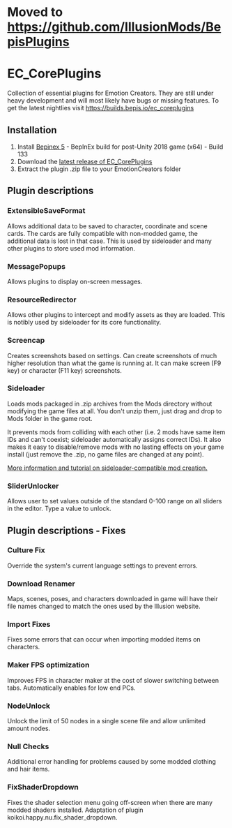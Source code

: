 # Moved to https://github.com/IllusionMods/BepisPlugins

# EC_CorePlugins
Collection of essential plugins for Emotion Creators. They are still under heavy development and will most likely have bugs or missing features. To get the latest nightlies visit https://builds.bepis.io/ec_coreplugins

## Installation
1. Install [Bepinex 5](https://builds.bepis.io/bepinex_be) - BepInEx build for post-Unity 2018 game (x64) - Build 133
2. Download the [latest release of EC_CorePlugins](https://github.com/ManlyMarco/EC_CorePlugins/releases)
3. Extract the plugin .zip file to your EmotionCreators folder

## Plugin descriptions
### ExtensibleSaveFormat
Allows additional data to be saved to character, coordinate and scene cards. The cards are fully compatible with non-modded game, the additional data is lost in that case. This is used by sideloader and many other plugins to store used mod information.

### MessagePopups
Allows plugins to display on-screen messages.

### ResourceRedirector
Allows other plugins to intercept and modify assets as they are loaded. This is notibly used by sideloader for its core functionality.

### Screencap
Creates screenshots based on settings. Can create screenshots of much higher resolution than what the game is running at. It can make screen (F9 key) or character (F11 key) screenshots.

### Sideloader
Loads mods packaged in .zip archives from the Mods directory without modifying the game files at all. You don't unzip them, just drag and drop to Mods folder in the game root.

It prevents mods from colliding with each other (i.e. 2 mods have same item IDs and can't coexist; sideloader automatically assigns correct IDs). It also makes it easy to disable/remove mods with no lasting effects on your game install (just remove the .zip, no game files are changed at any point).

[More information and tutorial on sideloader-compatible mod creation.](https://github.com/bbepis/BepisPlugins/wiki/Creating-.zip-mods)

### SliderUnlocker
Allows user to set values outside of the standard 0-100 range on all sliders in the editor. Type a value to unlock.

## Plugin descriptions - Fixes
### Culture Fix
Override the system's current language settings to prevent errors.

### Download Renamer
Maps, scenes, poses, and characters downloaded in game will have their file names changed to match the ones used by the Illusion website.

### Import Fixes
Fixes some errors that can occur when importing modded items on characters.

### Maker FPS optimization
Improves FPS in character maker at the cost of slower switching between tabs. Automatically enables for low end PCs.

### NodeUnlock
Unlock the limit of 50 nodes in a single scene file and allow unlimited amount nodes.

### Null Checks
Additional error handling for problems caused by some modded clothing and hair items.

### FixShaderDropdown
Fixes the shader selection menu going off-screen when there are many modded shaders installed. Adaptation of plugin koikoi.happy.nu.fix_shader_dropdown.

